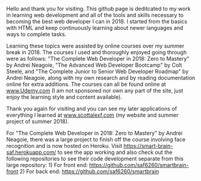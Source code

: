 Hello and thank you for visiting. This github page is deditcated to my work in learning web development and
all of the tools and skills necessary to becoming the best web developer I can in 2018. I started from the 
basics with HTML and keep continuously learning about newer languages and ways to complete tasks. 

Learning these topics were assisted by online courses over my summer break in 2018. The courses I used and 
thoroughly enjoyed going through were as follows: "The Complete Web Developer in 2018: Zero to Mastery" by Andrei
Neagoie, "The Advanced Web Developer Bootcamp" by Colt Steele, and "The Complete Junior to Senior Web Developer 
Roadmap" by Andrei Neagoie, along with my own research and by reading documentation online for extra additions. 
The courses can all be found online at www.Udemy.com (I am not sponsored nor own any part of the site, just 
enjoy the learning style and content available). 

Thank you again for visiting and you can see my later applications of everything I learned at www.scottalexf.com
(my website and summer project of summer 2018).

For "The Complete Web Developer in 2018: Zero to Mastery" by Andrei Neagoie, there was a large project to finish
off the course involving face recognition and is now hosted on Heroku. Visit 
https://smart-brain-saf.herokuapp.com/ to see the app working and also check out the following repositories to see
their code development separate from this large repository: 1) For front end: 
https://github.com/saf6260/smartbrain-front 2) For back end: https://github.com/saf6260/smartbrain
